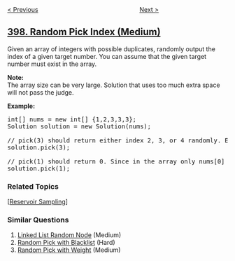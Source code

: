 <!--|This file generated by command(leetcode description); DO NOT EDIT.    |-->
<!--+----------------------------------------------------------------------+-->
<!--|@author    openset <openset.wang@gmail.com>                           |-->
<!--|@link      https://github.com/openset                                 |-->
<!--|@home      https://github.com/openset/leetcode                        |-->
<!--+----------------------------------------------------------------------+-->

[< Previous](https://github.com/openset/leetcode/tree/master/problems/integer-replacement "Integer Replacement")
　　　　　　　　　　　　　　　　
[Next >](https://github.com/openset/leetcode/tree/master/problems/evaluate-division "Evaluate Division")

## [398. Random Pick Index (Medium)](https://leetcode.com/problems/random-pick-index "随机数索引")

<p>Given an array of integers with possible duplicates, randomly output the index of a given target number. You can assume that the given target number must exist in the array.</p>

<p><b>Note:</b><br />
The array size can be very large. Solution that uses too much extra space will not pass the judge.</p>

<p><b>Example:</b></p>

<pre>
int[] nums = new int[] {1,2,3,3,3};
Solution solution = new Solution(nums);

// pick(3) should return either index 2, 3, or 4 randomly. Each index should have equal probability of returning.
solution.pick(3);

// pick(1) should return 0. Since in the array only nums[0] is equal to 1.
solution.pick(1);
</pre>

### Related Topics
  [[Reservoir Sampling](https://github.com/openset/leetcode/tree/master/tag/reservoir-sampling/README.md)]

### Similar Questions
  1. [Linked List Random Node](https://github.com/openset/leetcode/tree/master/problems/linked-list-random-node) (Medium)
  1. [Random Pick with Blacklist](https://github.com/openset/leetcode/tree/master/problems/random-pick-with-blacklist) (Hard)
  1. [Random Pick with Weight](https://github.com/openset/leetcode/tree/master/problems/random-pick-with-weight) (Medium)
